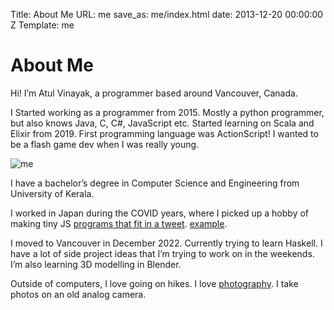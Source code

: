 Title: About Me
URL: me
save_as: me/index.html
date: 2013-12-20 00:00:00 Z
Template: me


# About Me

Hi! I’m Atul Vinayak, a programmer based around Vancouver, Canada.

I Started working as a programmer from 2015. Mostly a python programmer, but also knows Java, C, C#, JavaScript etc.
Started learning on Scala and Elixir from 2019. First programming language was ActionScript! I wanted to be a flash game dev when I was really young. 

![me](/images/me2.jpg)

I have a bachelor’s degree in Computer Science and Engineering from University of Kerala. 

I worked in Japan during the COVID years, where I picked up a hobby of making tiny JS [programs that fit in a tweet](https://twitter.com/hashtag/%E3%81%A4%E3%81%B6%E3%82%84%E3%81%8DProcessing). [example](https://twitter.com/atulvinayak/status/1305116417419653120). 

I moved to Vancouver in December 2022. Currently trying to learn Haskell. I have a lot of side project ideas that I’m trying to work on in the weekends. I’m also learning 3D modelling in Blender. 

Outside of computers, I love going on hikes. I love [photography](https://unsplash.com/collections/519921/s'ok-pics). I take photos on an old analog camera.